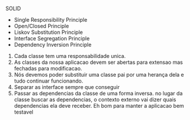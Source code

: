 SOLID

- Single Responsibility Principle
- Open/Closed Principle
- Liskov Substitution Principle
- Interface Segregation Principle
- Dependency Inversion Principle

1. Cada classe tem uma responsabilidade unica.
2. As classes da nossa aplicacao devem ser abertas para extensao mas fechadas para modificacao.
3. Nós devemos poder substituir uma classe pai por uma herança dela e tudo continuar funcionando.
4. Separar as interface sempre que conseguir
5. Passar as dependencias da classe de uma forma inversa. no lugar da classe buscar as dependencias, 
o contexto externo vai dizer quais dependencias ela deve receber. Eh bom para manter a aplicacao bem testavel